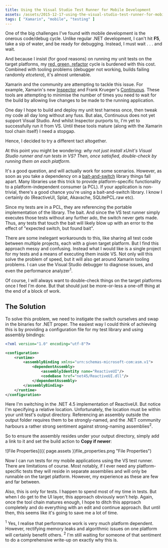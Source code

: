 ```yaml
---
title: Using the Visual Studio Test Runner for Mobile Development
assets: /assets/2015-12-17-using-the-visual-studio-test-runner-for-mobile-development/
tags: [ "Xamarin", "mobile", "testing" ]
---
```

One of the big challenges I've found with mobile development is the onerous code/debug cycle. Unlike regular .NET development, I can't hit **F5**, take a sip of water, and be ready for debugging. Instead, I must wait . . . and wait.

And because I insist (for good reasons) on running my unit tests on the target platforms, my [red, green, refactor](http://www.santeon.com/insight-blog/video-and-article/33-insight-blog/video-and-article/229-test-driven-development-red-green-refactor) cycle is burdened with this cost. Combined with tooling problems (debugger not working, builds failing randomly *etcetera*), it's almost untenable.

Xamarin and the community are attempting to tackle this issue. For example, Xamarin's new [Inspector](https://developer.xamarin.com/guides/cross-platform/inspector/) and Frank Krueger's [Continuous](https://github.com/praeclarum/Continuous). These tools are attempting to minimise the number of times you need to wait for the build by allowing live changes to be made to the running application.

One day I hope to build and deploy my unit test harness once, then tweak my code all day long without any fuss. But alas, Continuous does not yet support Visual Studio. And whilst Inspector purports to, I'm yet to successfully run it from VS. Until these tools mature (along with the Xamarin tool chain itself) I need a stopgap.

Hence, I decided to try a different tact altogether.

At this point you might be wondering: *why not just install xUnit's Visual Studio runner and run tests in VS? Then, once satisfied, double-check by running them on each platform.*

It's a good question, and will actually work for some scenarios. However, as soon as you take a dependency on a [bait-and-switch](http://log.paulbetts.org/the-bait-and-switch-pcl-trick/) library things fall apart. Many libraries use this trick to provide platform-specific functionality to a platform-independent consumer (a PCL). If your application is non-trivial, there's a good chance you're using a bait-and-switch library. I know I certainly do (ReactiveUI, Splat, Akavache, SQLitePCL.raw etc).

Since my tests are in a PCL, they are referencing the portable implementation of the library. The bait. And since the VS test runner simply executes those tests without any further ado, the switch never gets made. Thus, any tests that touch the bait will likely blow up with an error to the effect of "expected switch, but found bait".

There are some inelegant workarounds to this, like sharing all test code between multiple projects, each with a given target platform. But I find this approach messy and confusing. Instead what I would like is a single project for my tests and a means of executing them inside VS. Not only will this solve the problem of speed, but it will also get around Xamarin tooling problems. I can use the Visual Studio debugger to diagnose issues, and even the performance analyzer<sup>1</sup>.

Of course, I will always want to double-check things on the target platforms once I feel I'm done. But that should just be more-or-less a one-off thing at the end of a block of work.

## The Solution

To solve this problem, we need to instigate the switch ourselves and swap in the binaries for .NET proper. The easiest way I could think of achieving this is by providing a configuration file for my test library and using assembly bindings:

```XML
<?xml version="1.0" encoding="utf-8"?>

<configuration>
    <runtime>
        <assemblyBinding xmlns="urn:schemas-microsoft-com:asm.v1">
            <dependentAssembly>
                <assemblyIdentity name="ReactiveUI"/>
                <codeBase href="net45/ReactiveUI.dll"/>
            </dependentAssembly>
        </assemblyBinding>
    </runtime>
</configuration>
```

Here I'm switching in the .NET 4.5 implementation of ReactiveUI. But notice I'm specifying a relative location. Unfortunately, the location must be within your unit test's output directory. Referencing an assembly outside the output folder requires them to be strongly-named, and the .NET community harbours a rather strong sentiment against strong-naming assemblies<sup>2</sup>.

So to ensure the assembly resides under your output directory, simply add a link to it and set the build action to **Copy if newer**:

![File Properties]({{ page.assets }}file_properties.png "File Properties")

Now I can run tests for my mobile applications using the VS test runner. There are limitations of course. Most notably, if I ever need any platform-specific tests they will reside in separate assemblies and will only be runnable on the target platform. However, my experience as these are few and far between.

Also, this is only for tests. I happen to spend most of my time in tests. But when I do get to the UI layer, this approach obviously won't help. Again, once the tool chain matures enough, I hope to ditch this approach completely and do everything with an edit and continue approach. But until then, this seems like it's going to save me a lot of time.

<sup>1</sup> Yes, I realise that performance work is very much platform dependent. However, rectifying memory leaks and algorithmic issues on one platform will certainly benefit others.
<sup>2</sup> I'm still waiting for someone of that sentiment to do a comprehensive write-up on exactly why this is.